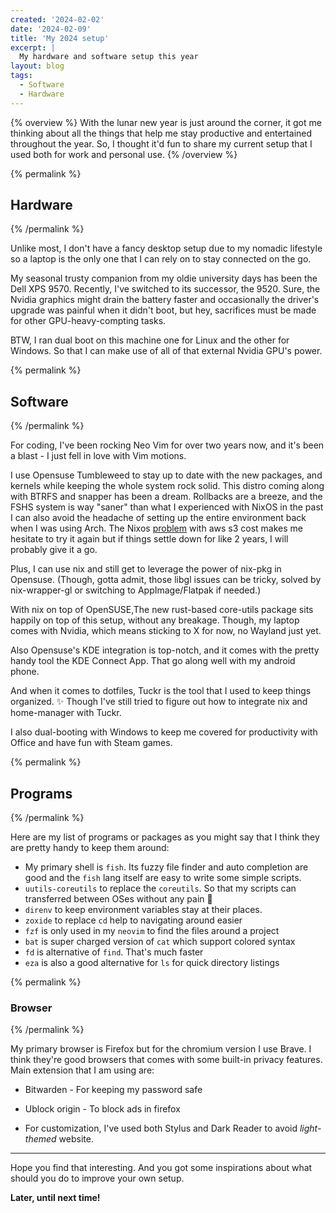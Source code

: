 ```yaml
---
created: '2024-02-02'
date: '2024-02-09'
title: 'My 2024 setup'
excerpt: |
  My hardware and software setup this year
layout: blog
tags:
  - Software
  - Hardware
---
```


{% overview %}
With the lunar new year is just around the corner, it got me thinking
about all the things that help me stay productive and entertained
throughout the year. So, I thought it'd fun to share my current setup
that I used both for work and personal use.
{% /overview %}

{% permalink %}

## Hardware

{% /permalink %}

Unlike most, I don't have a fancy desktop setup due to my nomadic
lifestyle so a laptop is the only one that I can rely on to stay
connected on the go.

My seasonal trusty companion from my oldie
university days has been the Dell XPS 9570. Recently, I've switched to
its successor, the 9520. Sure, the Nvidia graphics might drain the
battery faster and occasionally the driver's upgrade was painful when it
didn't boot, but hey, sacrifices must be made for other
GPU-heavy-compting tasks.

BTW, I ran dual boot on this machine one for
Linux and the other for Windows. So that I can make use of all of that
external Nvidia GPU's power.

{% permalink %}

## Software

{% /permalink %}

For coding, I've been rocking Neo Vim for over two years now, and it's
been a blast - I just fell in love with Vim motions.

I use Opensuse Tumbleweed to stay up to date with the new packages, and
kernels while keeping the whole system rock solid. This distro coming
along with BTRFS and snapper has been a dream. Rollbacks are a breeze,
and the FSHS system is way "saner" than what I experienced with NixOS
in the past I can also avoid the headache of setting up the entire
environment back when I was using Arch. The Nixos
[problem](https://discourse.nixos.org/t/the-nixos-foundations-call-to-action-s3-costs-require-community-support/28672)
with aws s3 cost makes me hesitate to try it again but if things settle
down for like 2 years, I will probably give it a go.

Plus, I can use nix and still get to leverage the power of nix-pkg in
Opensuse. (Though, gotta admit, those libgl issues can be tricky, solved
by nix-wrapper-gl or switching to AppImage/Flatpak if needed.)

With nix on top of OpenSUSE,The new rust-based core-utils package sits
happily on top of this setup, without any breakage. Though, my laptop
comes with Nvidia, which means sticking to X for now, no Wayland just yet.

Also Opensuse's KDE integration is top-notch, and it comes with the
pretty handy tool the KDE Connect App. That go along well with my android
phone.

And when it comes to dotfiles, Tuckr is the tool that I used to keep
things organized. ✨ Though I've still tried to figure out how to
integrate nix and home-manager with Tuckr.

I also dual-booting with Windows to keep me covered for productivity
with Office and have fun with Steam games.

{% permalink %}

## Programs

{% /permalink %}

Here are my list of programs or packages as you might say that I think
they are pretty handy to keep them around:

- My primary shell is `fish`. Its fuzzy file finder and
  auto completion are good and the `fish` lang itself are easy to write
  some simple scripts.
- `uutils-coreutils` to replace the `coreutils`. So that my scripts can
  transferred between OSes without any pain 🤭
- `direnv` to keep environment variables stay at their places.
- `zoxide` to replace `cd` help to navigating around easier
- `fzf` is only used in my `neovim` to find the files around a project
- `bat` is super charged version of `cat` which support colored syntax
- `fd` is alternative of `find`. That's much faster
- `eza` is also a good alternative for `ls` for quick directory
  listings

{% permalink %}

### Browser

{% /permalink %}

My primary browser is Firefox but for the chromium version I use Brave.
I think they're good browsers that comes with some built-in privacy
features. Main extension that I am using are:

- Bitwarden - For keeping my password safe

- Ublock origin - To block ads in firefox

- For customization, I've used both Stylus and Dark Reader to avoid
  _light-themed_ website.

---

Hope you find that interesting. And you got some inspirations about what
should you do to improve your own setup.

**Later, until next time!**
